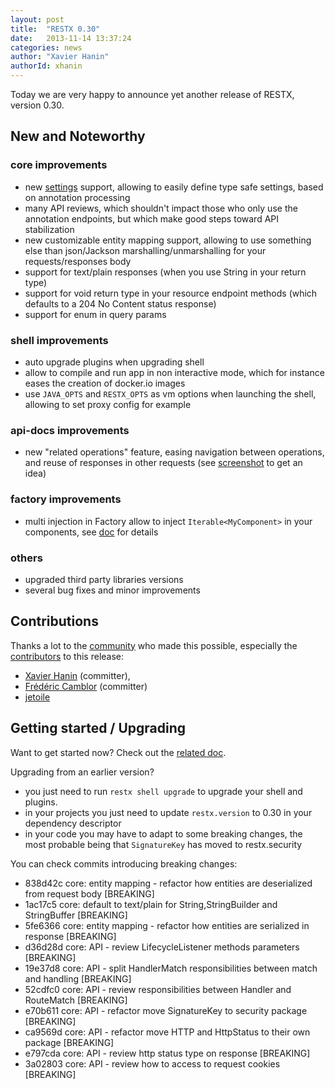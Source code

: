 ```yaml
---
layout: post
title:  "RESTX 0.30"
date:   2013-11-14 13:37:24
categories: news
author: "Xavier Hanin"
authorId: xhanin
---
```



Today we are very happy to announce yet another release of RESTX, version 0.30.

## New and Noteworthy

### core improvements

- new [settings](/docs/ref-settings.html) support, allowing to easily define type safe settings, based on annotation processing
- many API reviews, which shouldn't impact those who only use the annotation endpoints, but which make good steps toward API stabilization
- new customizable entity mapping support, allowing to use something else than json/Jackson marshalling/unmarshalling for your requests/responses body
- support for text/plain responses (when you use String in your return type)
- support for void return type in your resource endpoint methods (which defaults to a 204 No Content status response)
- support for enum in query params

### shell improvements

- auto upgrade plugins when upgrading shell
- allow to compile and run app in non interactive mode, which for instance eases the creation of docker.io images
- use `JAVA_OPTS` and `RESTX_OPTS` as vm options when launching the shell, allowing to set proxy config for example

### api-docs improvements

- new "related operations" feature, easing navigation between operations, and reuse of responses in other requests (see [screenshot](https://twitter.com/xavierhanin/status/400379895362375680) to get an idea)

### factory improvements

- multi injection in Factory allow to inject `Iterable<MyComponent>` in your components, see [doc](/docs/ref-factory.html) for details

### others

- upgraded third party libraries versions
- several bug fixes and minor improvements

## Contributions

Thanks a lot to the [community](/community/) who made this possible, especially the [contributors](https://github.com/restx/restx/graphs/contributors) to this release:

- [Xavier Hanin](https://github.com/restx/restx/commits?author=xhanin) (committer), 
- [Frédéric Camblor](https://github.com/restx/restx/commits?author=fcamblor) (committer)
- [jetoile](https://github.com/restx/restx/commits?author=jetoile)

## Getting started / Upgrading

Want to get started now? Check out the [related doc](/docs/getting-started.html).


Upgrading from an earlier version?

- you just need to run `restx shell upgrade` to upgrade your shell and plugins.
- in your projects you just need to update `restx.version` to 0.30 in your dependency descriptor
- in your code you may have to adapt to some breaking changes, the most probable being that `SignatureKey` has moved to restx.security

You can check commits introducing breaking changes:

- 838d42c core: entity mapping - refactor how entities are deserialized from request body [BREAKING]
- 1ac17c5 core: default to text/plain for String,StringBuilder and StringBuffer [BREAKING]
- 5fe6366 core: entity mapping - refactor how entities are serialized in response [BREAKING]
- d36d28d core: API - review LifecycleListener methods parameters [BREAKING]
- 19e37d8 core: API - split HandlerMatch responsibilities between match and handling [BREAKING]
- 52cdfc0 core: API - review responsibilities between Handler and RouteMatch [BREAKING]
- e70b611 core: API - refactor move SignatureKey to security package [BREAKING]
- ca9569d core: API - refactor move HTTP and HttpStatus to their own package [BREAKING]
- e797cda core: API - review http status type on response [BREAKING]
- 3a02803 core: API - review how to access to request cookies [BREAKING]

